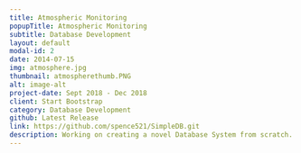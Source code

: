 ```yaml
---
title: Atmospheric Monitoring
popupTitle: Atmospheric Monitoring
subtitle: Database Development
layout: default
modal-id: 2
date: 2014-07-15
img: atmosphere.jpg
thumbnail: atmospherethumb.PNG
alt: image-alt
project-date: Sept 2018 - Dec 2018
client: Start Bootstrap
category: Database Development
github: Latest Release
link: https://github.com/spence521/SimpleDB.git
description: Working on creating a novel Database System from scratch. Implementing support modules like Buffer Management Engine, Disk Based Bplus tree indexing engine, query optimizers, support for join, union etc. Implementation in Java.
---
```

